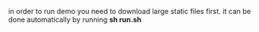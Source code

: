 in order to run demo you need to download large static files first. 
it can be done automatically by running <b>sh run.sh</b>
